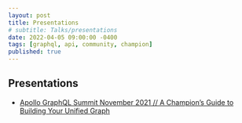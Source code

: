 ```yaml
---
layout: post
title: Presentations
# subtitle: Talks/presentations
date: 2022-04-05 09:00:00 -0400
tags: [graphql, api, community, champion]
published: true
---
```


## Presentations
- [Apollo GraphQL Summit November 2021 // A Champion’s Guide to Building Your Unified Graph](https://www.apollographql.com/events/roundtable/graphql-summit-november-2021/a-champions-guide-to-building-your-unified-graph)
